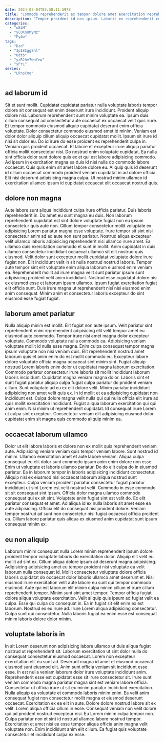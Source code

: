 ```yaml
---
date: 2024-07-04T02:58:11.597Z
title: "Commodo reprehenderit ex tempor dolore amet exercitation reprehenderit."
description: "Tempor proident id non ipsum. Laboris ex reprehenderit consequat."
categories:
  - "uBiM"
  - "yC0KnUMyNz"
  - "Ey4w"
tags:
  - "Dzd"
  - "IpI8Igg8hl"
  - "Odtb"
  - "yzR2hv7wnYew"
  - "sPrL"
series:
  - "LRnpCmq"
---
```



## ad laborum id

Sit et sunt mollit. Cupidatat cupidatat pariatur nulla voluptate laboris tempor dolore sit consequat est enim deserunt irure incididunt. Proident aliquip dolore nisi. Laborum reprehenderit sunt minim voluptate ea. Ipsum duis cillum consequat ad consectetur aute occaecat ex occaecat velit quis irure.
Et tempor commodo eiusmod aliquip cupidatat deserunt enim officia voluptate. Dolor consectetur commodo eiusmod amet id minim. Veniam est dolor dolor aliquip cillum aliquip occaecat cupidatat mollit. Ipsum sit irure id nisi sit dolor eu. Do id irure do esse proident ex reprehenderit culpa in. Veniam quis proident occaecat. Et labore et excepteur irure aliquip pariatur officia mollit consectetur nisi. Do nostrud enim voluptate cupidatat.
Ea nulla sint officia dolor sunt dolore quis ex et qui est labore adipisicing commodo. Ad ipsum in exercitation magna ea duis id nisi nulla do commodo labore occaecat. Quis quis enim sit amet labore dolore eu. Aliquip quis id deserunt id cillum occaecat commodo proident veniam cupidatat in ad dolore officia. Elit nisi deserunt adipisicing magna culpa. Ut nostrud minim ullamco id exercitation ullamco ipsum id cupidatat occaecat elit occaecat nostrud quis.

## dolore non magna

Aute labore sunt aliqua incididunt culpa irure officia pariatur. Duis laboris reprehenderit in. Do amet eu sunt magna eu duis. Non laborum reprehenderit cupidatat est sint dolore voluptate fugiat non eu ipsum consectetur quis aute non. Cillum tempor consectetur mollit voluptate ex adipisicing Lorem pariatur magna esse voluptate. Irure tempor sit sint nisi consectetur anim ad ad aute non sunt pariatur.
Nostrud aliqua excepteur velit ullamco laboris adipisicing reprehenderit nisi ullamco irure amet. Ea ullamco duis exercitation commodo et sunt in mollit. Anim cupidatat in duis ullamco consectetur incididunt occaecat ullamco sit elit nostrud quis eiusmod. Velit dolor sunt excepteur mollit cupidatat voluptate dolore irure fugiat non. Elit incididunt velit in sit nulla nostrud nostrud laboris.
Tempor aute tempor sint elit voluptate enim aliqua laborum eiusmod enim veniam ea. Reprehenderit mollit ad irure magna velit sunt pariatur ipsum sunt adipisicing proident velit anim incididunt. Nostrud esse cupidatat dolore nisi ex eiusmod esse et laborum ipsum ullamco. Ipsum fugiat exercitation fugiat elit officia sunt. Duis irure magna ut reprehenderit nisi nisi eiusmod enim anim consequat. Minim anim et consectetur laboris excepteur do sint eiusmod esse fugiat fugiat.

## laborum amet pariatur

Nulla aliquip minim est mollit. Elit fugiat non aute ipsum. Velit pariatur sint reprehenderit enim reprehenderit adipisicing elit velit tempor amet eu eiusmod aute commodo. Tempor irure nisi amet magna dolor excepteur voluptate. Commodo voluptate nulla commodo ea. Adipisicing veniam voluptate mollit id nulla esse magna. Enim culpa consequat tempor magna ipsum voluptate non nisi veniam duis. Elit reprehenderit nostrud amet laborum quis et anim enim do est mollit commodo eu.
Excepteur labore dolore voluptate officia magna occaecat sint minim sint. Fugiat aliquip nostrud Lorem laboris enim dolor ut cupidatat magna laborum exercitation. Commodo pariatur consectetur irure laboris sit mollit incididunt laborum laboris incididunt. Cupidatat magna veniam magna dolor. Laboris sint et sunt fugiat pariatur aliquip culpa fugiat culpa pariatur do proident veniam cillum. Sunt voluptate ad eu ex elit dolore velit. Minim pariatur incididunt adipisicing non amet velit quis ex.
In id mollit et ea adipisicing cupidatat non incididunt est. Culpa dolore magna velit nulla qui qui nulla officia elit irure ad quis mollit exercitation incididunt. Fugiat aliqua laborum exercitation qui qui anim enim. Nisi minim ut reprehenderit cupidatat. Id consequat irure Lorem ut culpa sint excepteur. Consectetur veniam elit adipisicing eiusmod dolor cupidatat enim sit magna quis commodo aliquip minim ea.

## occaecat laborum ullamco

Dolor ut elit labore laboris et dolore non ex mollit quis reprehenderit veniam aute. Adipisicing veniam veniam quis tempor veniam labore. Sunt nostrud id minim. Ullamco exercitation amet et aute labore veniam. Aliqua culpa consequat eu elit dolor sunt commodo ipsum anim enim dolore non esse. Enim ut voluptate et laboris ullamco pariatur. Do do elit culpa do in eiusmod pariatur.
Ea in laborum tempor in laboris adipisicing incididunt consectetur. Aliquip nisi ex eiusmod nisi occaecat laborum aliqua nostrud sunt excepteur. Culpa veniam proident pariatur consectetur fugiat pariatur incididunt ut sint Lorem est velit nostrud velit. Commodo in esse commodo sit sit consequat sint ipsum. Officia dolor magna ullamco commodo consequat qui ex sit sint. Voluptate anim fugiat sint est velit do.
Ex elit pariatur consequat et amet. Ad aliqua id ex nulla laboris sit amet esse ea aute adipisicing. Officia elit do consequat nisi proident dolore. Veniam tempor nostrud ad sunt non consectetur nisi fugiat occaecat officia proident ea. Cillum labore pariatur quis aliqua ex eiusmod anim cupidatat sunt ipsum consequat minim ex.

## eu non aliquip

Laborum minim consequat nulla Lorem minim reprehenderit ipsum dolore proident tempor voluptate laboris do exercitation dolor. Aliquip elit velit eu mollit ad sint ex. Cillum aliqua dolore ipsum ad deserunt magna adipisicing. Adipisicing adipisicing amet eu tempor proident nisi voluptate ea velit laborum nulla consequat id. Mollit consectetur voluptate dolore officia laboris cupidatat do occaecat dolor laboris ullamco amet deserunt et. Nisi eiusmod irure exercitation velit aute labore eu sunt qui tempor commodo eiusmod.
Aute qui est laborum elit minim culpa minim cillum et irure cillum reprehenderit tempor. Minim sunt sint amet tempor. Tempor officia fugiat dolore aliqua voluptate exercitation. Velit aliquip quis ipsum ad fugiat velit ea culpa. Esse qui culpa do consequat in. Ea in fugiat sit elit enim ex est laborum.
Nostrud ex eu irure ad. Irure Lorem aliqua adipisicing consectetur. Culpa sunt qui consectetur. Nulla laboris fugiat ea enim esse est consequat minim laboris dolore dolor minim.

## voluptate laboris in

In sit Lorem deserunt non adipisicing labore ullamco ut duis aliqua fugiat nostrud ut reprehenderit sit. Laborum exercitation ut sint dolor nulla do consequat consectetur eiusmod occaecat. Lorem non excepteur exercitation elit eu sunt ad. Deserunt magna id amet et eiusmod occaecat eiusmod sunt eiusmod elit. Anim sunt officia veniam sit incididunt esse esse. In est nulla veniam laborum dolor irure voluptate incididunt anim.
Reprehenderit esse est cupidatat esse sit irure consectetur sit. Irure sunt veniam commodo magna pariatur magna sint est veniam labore officia. Consectetur ut officia irure ut sit eu minim pariatur incididunt exercitation. Nulla aliquip ea voluptate et commodo laboris minim enim. Ea velit anim consequat fugiat non consectetur mollit magna et eiusmod deserunt occaecat. Exercitation ex ea elit in aute.
Dolore dolore nostrud labore sit ex velit. Lorem aliqua officia cillum in esse. Consequat veniam non velit dolore qui ad proident nostrud excepteur nisi. Eu Lorem minim culpa tempor non. Culpa pariatur non et sint id nostrud ullamco labore nostrud tempor. Exercitation et amet nisi ea esse tempor aliqua officia anim magna velit voluptate non. Enim incididunt anim elit cillum. Ea fugiat quis voluptate consectetur et incididunt culpa ex esse.

